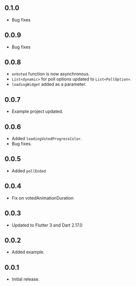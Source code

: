 ## 0.1.0

* Bug fixes

## 0.0.9

* Bug fixes

## 0.0.8

* `onVoted` function is now asynchronous.
* `List<dynamic>` for poll options updated to `List<PollOption>`.
* `loadingWidget` added as a parameter.

## 0.0.7

* Example project updated.

## 0.0.6

* Added `leadingVotedProgressColor`.
* Bug fixes.

## 0.0.5

* Added `pollEnded`

## 0.0.4

* Fix on votedAnimationDuration

## 0.0.3

* Updated to Flutter 3 and Dart 2.17.0

## 0.0.2

* Added example.

## 0.0.1

* Initial release.
